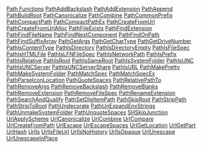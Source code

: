 <a href="https://msdn.microsoft.com/en-us/library/windows/desktop/bb773559(v=vs.85).aspx" id="bb762924_VS.85_en-us" title="Path Functions">Path Functions</a>
<a href="https://msdn.microsoft.com/en-us/library/windows/desktop/bb773561(v=vs.85).aspx" title="PathAddBackslash">PathAddBackslash</a>
<a href="https://msdn.microsoft.com/en-us/library/windows/desktop/bb773563(v=vs.85).aspx" title="PathAddExtension">PathAddExtension</a>
<a href="https://msdn.microsoft.com/en-us/library/windows/desktop/bb773565(v=vs.85).aspx" title="PathAppend">PathAppend</a>
<a href="https://msdn.microsoft.com/en-us/library/windows/desktop/bb773567(v=vs.85).aspx" title="PathBuildRoot">PathBuildRoot</a>
<a href="https://msdn.microsoft.com/en-us/library/windows/desktop/bb773569(v=vs.85).aspx" title="PathCanonicalize">PathCanonicalize</a>
<a href="https://msdn.microsoft.com/en-us/library/windows/desktop/bb773571(v=vs.85).aspx" title="PathCombine">PathCombine</a>
<a href="https://msdn.microsoft.com/en-us/library/windows/desktop/bb773574(v=vs.85).aspx" title="PathCommonPrefix">PathCommonPrefix</a>
<a href="https://msdn.microsoft.com/en-us/library/windows/desktop/bb773575(v=vs.85).aspx" title="PathCompactPath">PathCompactPath</a>
<a href="https://msdn.microsoft.com/en-us/library/windows/desktop/bb773578(v=vs.85).aspx" title="PathCompactPathEx">PathCompactPathEx</a>
<a href="https://msdn.microsoft.com/en-us/library/windows/desktop/bb773581(v=vs.85).aspx" title="PathCreateFromUrl">PathCreateFromUrl</a>
<a href="https://msdn.microsoft.com/en-us/library/windows/desktop/bb773583(v=vs.85).aspx" title="PathCreateFromUrlAlloc">PathCreateFromUrlAlloc</a>
<a href="https://msdn.microsoft.com/en-us/library/windows/desktop/bb773584(v=vs.85).aspx" title="PathFileExists">PathFileExists</a>
<a href="https://msdn.microsoft.com/en-us/library/windows/desktop/bb773587(v=vs.85).aspx" title="PathFindExtension">PathFindExtension</a>
<a href="https://msdn.microsoft.com/en-us/library/windows/desktop/bb773589(v=vs.85).aspx" title="PathFindFileName">PathFindFileName</a>
<a href="https://msdn.microsoft.com/en-us/library/windows/desktop/bb773591(v=vs.85).aspx" title="PathFindNextComponent">PathFindNextComponent</a>
<a href="https://msdn.microsoft.com/en-us/library/windows/desktop/bb773594(v=vs.85).aspx" title="PathFindOnPath">PathFindOnPath</a>
<a href="https://msdn.microsoft.com/en-us/library/windows/desktop/bb773598(v=vs.85).aspx" title="PathFindSuffixArray">PathFindSuffixArray</a>
<a href="https://msdn.microsoft.com/en-us/library/windows/desktop/bb773602(v=vs.85).aspx" title="PathGetArgs">PathGetArgs</a>
<a href="https://msdn.microsoft.com/en-us/library/windows/desktop/bb773608(v=vs.85).aspx" title="PathGetCharType">PathGetCharType</a>
<a href="https://msdn.microsoft.com/en-us/library/windows/desktop/bb773612(v=vs.85).aspx" title="PathGetDriveNumber">PathGetDriveNumber</a>
<a href="https://msdn.microsoft.com/en-us/library/windows/desktop/bb773617(v=vs.85).aspx" title="PathIsContentType">PathIsContentType</a>
<a href="https://msdn.microsoft.com/en-us/library/windows/desktop/bb773621(v=vs.85).aspx" title="PathIsDirectory">PathIsDirectory</a>
<a href="https://msdn.microsoft.com/en-us/library/windows/desktop/bb773623(v=vs.85).aspx" title="PathIsDirectoryEmpty">PathIsDirectoryEmpty</a>
<a href="https://msdn.microsoft.com/en-us/library/windows/desktop/bb773627(v=vs.85).aspx" title="PathIsFileSpec">PathIsFileSpec</a>
<a href="https://msdn.microsoft.com/en-us/library/windows/desktop/bb773631(v=vs.85).aspx" title="PathIsHTMLFile">PathIsHTMLFile</a>
<a href="https://msdn.microsoft.com/en-us/library/windows/desktop/bb773635(v=vs.85).aspx" title="PathIsLFNFileSpec">PathIsLFNFileSpec</a>
<a href="https://msdn.microsoft.com/en-us/library/windows/desktop/bb773640(v=vs.85).aspx" title="PathIsNetworkPath">PathIsNetworkPath</a>
<a href="https://msdn.microsoft.com/en-us/library/windows/desktop/bb773650(v=vs.85).aspx" title="PathIsPrefix">PathIsPrefix</a>
<a href="https://msdn.microsoft.com/en-us/library/windows/desktop/bb773660(v=vs.85).aspx" title="PathIsRelative">PathIsRelative</a>
<a href="https://msdn.microsoft.com/en-us/library/windows/desktop/bb773674(v=vs.85).aspx" title="PathIsRoot">PathIsRoot</a>
<a href="https://msdn.microsoft.com/en-us/library/windows/desktop/bb773687(v=vs.85).aspx" title="PathIsSameRoot">PathIsSameRoot</a>
<a href="https://msdn.microsoft.com/en-us/library/windows/desktop/bb773701(v=vs.85).aspx" title="PathIsSystemFolder">PathIsSystemFolder</a>
<a href="https://msdn.microsoft.com/en-us/library/windows/desktop/bb773712(v=vs.85).aspx" title="PathIsUNC">PathIsUNC</a>
<a href="https://msdn.microsoft.com/en-us/library/windows/desktop/bb773722(v=vs.85).aspx" title="PathIsUNCServer">PathIsUNCServer</a>
<a href="https://msdn.microsoft.com/en-us/library/windows/desktop/bb773723(v=vs.85).aspx" title="PathIsUNCServerShare">PathIsUNCServerShare</a>
<a href="https://msdn.microsoft.com/en-us/library/windows/desktop/bb773724(v=vs.85).aspx" title="PathIsURL">PathIsURL</a>
<a href="https://msdn.microsoft.com/en-us/library/windows/desktop/bb773725(v=vs.85).aspx" title="PathMakePretty">PathMakePretty</a>
<a href="https://msdn.microsoft.com/en-us/library/windows/desktop/bb773726(v=vs.85).aspx" title="PathMakeSystemFolder">PathMakeSystemFolder</a>
<a href="https://msdn.microsoft.com/en-us/library/windows/desktop/bb773727(v=vs.85).aspx" title="PathMatchSpec">PathMatchSpec</a>
<a href="https://msdn.microsoft.com/en-us/library/windows/desktop/bb773728(v=vs.85).aspx" title="PathMatchSpecEx">PathMatchSpecEx</a>
<a href="https://msdn.microsoft.com/en-us/library/windows/desktop/bb773737(v=vs.85).aspx" title="PathParseIconLocation">PathParseIconLocation</a>
<a href="https://msdn.microsoft.com/en-us/library/windows/desktop/bb773739(v=vs.85).aspx" title="PathQuoteSpaces">PathQuoteSpaces</a>
<a href="https://msdn.microsoft.com/en-us/library/windows/desktop/bb773740(v=vs.85).aspx" title="PathRelativePathTo">PathRelativePathTo</a>
<a href="https://msdn.microsoft.com/en-us/library/windows/desktop/bb773742(v=vs.85).aspx" title="PathRemoveArgs">PathRemoveArgs</a>
<a href="https://msdn.microsoft.com/en-us/library/windows/desktop/bb773743(v=vs.85).aspx" title="PathRemoveBackslash">PathRemoveBackslash</a>
<a href="https://msdn.microsoft.com/en-us/library/windows/desktop/bb773745(v=vs.85).aspx" title="PathRemoveBlanks">PathRemoveBlanks</a>
<a href="https://msdn.microsoft.com/en-us/library/windows/desktop/bb773746(v=vs.85).aspx" title="PathRemoveExtension">PathRemoveExtension</a>
<a href="https://msdn.microsoft.com/en-us/library/windows/desktop/bb773748(v=vs.85).aspx" title="PathRemoveFileSpec">PathRemoveFileSpec</a>
<a href="https://msdn.microsoft.com/en-us/library/windows/desktop/bb773749(v=vs.85).aspx" title="PathRenameExtension">PathRenameExtension</a>
<a href="https://msdn.microsoft.com/en-us/library/windows/desktop/bb773751(v=vs.85).aspx" title="PathSearchAndQualify">PathSearchAndQualify</a>
<a href="https://msdn.microsoft.com/en-us/library/windows/desktop/bb773752(v=vs.85).aspx" title="PathSetDlgItemPath">PathSetDlgItemPath</a>
<a href="https://msdn.microsoft.com/en-us/library/windows/desktop/bb773754(v=vs.85).aspx" title="PathSkipRoot">PathSkipRoot</a>
<a href="https://msdn.microsoft.com/en-us/library/windows/desktop/bb773756(v=vs.85).aspx" title="PathStripPath">PathStripPath</a>
<a href="https://msdn.microsoft.com/en-us/library/windows/desktop/bb773757(v=vs.85).aspx" title="PathStripToRoot">PathStripToRoot</a>
<a href="https://msdn.microsoft.com/en-us/library/windows/desktop/bb773759(v=vs.85).aspx" title="PathUndecorate">PathUndecorate</a>
<a href="https://msdn.microsoft.com/en-us/library/windows/desktop/bb773760(v=vs.85).aspx" title="PathUnExpandEnvStrings">PathUnExpandEnvStrings</a>
<a href="https://msdn.microsoft.com/en-us/library/windows/desktop/bb773762(v=vs.85).aspx" title="PathUnmakeSystemFolder">PathUnmakeSystemFolder</a>
<a href="https://msdn.microsoft.com/en-us/library/windows/desktop/bb773763(v=vs.85).aspx" title="PathUnquoteSpaces">PathUnquoteSpaces</a>
<a href="https://msdn.microsoft.com/en-us/library/windows/desktop/dd378431(v=vs.85).aspx" title="SHSkipJunction">SHSkipJunction</a>
<a href="https://msdn.microsoft.com/en-us/library/windows/desktop/bb773766(v=vs.85).aspx" title="UrlApplyScheme">UrlApplyScheme</a>
<a href="https://msdn.microsoft.com/en-us/library/windows/desktop/bb773768(v=vs.85).aspx" title="UrlCanonicalize">UrlCanonicalize</a>
<a href="https://msdn.microsoft.com/en-us/library/windows/desktop/bb773770(v=vs.85).aspx" title="UrlCombine">UrlCombine</a>
<a href="https://msdn.microsoft.com/en-us/library/windows/desktop/bb773771(v=vs.85).aspx" title="UrlCompare">UrlCompare</a>
<a href="https://msdn.microsoft.com/en-us/library/windows/desktop/bb773773(v=vs.85).aspx" title="UrlCreateFromPath">UrlCreateFromPath</a>
<a href="https://msdn.microsoft.com/en-us/library/windows/desktop/bb773774(v=vs.85).aspx" title="UrlEscape">UrlEscape</a>
<a href="https://msdn.microsoft.com/en-us/library/windows/desktop/bb773776(v=vs.85).aspx" title="UrlEscapeSpaces">UrlEscapeSpaces</a>
<a href="https://msdn.microsoft.com/en-us/library/windows/desktop/bb773780(v=vs.85).aspx" title="UrlGetLocation">UrlGetLocation</a>
<a href="https://msdn.microsoft.com/en-us/library/windows/desktop/bb773781(v=vs.85).aspx" title="UrlGetPart">UrlGetPart</a>
<a href="https://msdn.microsoft.com/en-us/library/windows/desktop/bb773783(v=vs.85).aspx" title="UrlHash">UrlHash</a>
<a href="https://msdn.microsoft.com/en-us/library/windows/desktop/bb773784(v=vs.85).aspx" title="UrlIs">UrlIs</a>
<a href="https://msdn.microsoft.com/en-us/library/windows/desktop/bb773786(v=vs.85).aspx" title="UrlIsFileUrl">UrlIsFileUrl</a>
<a href="https://msdn.microsoft.com/en-us/library/windows/desktop/bb773788(v=vs.85).aspx" title="UrlIsNoHistory">UrlIsNoHistory</a>
<a href="https://msdn.microsoft.com/en-us/library/windows/desktop/bb773789(v=vs.85).aspx" title="UrlIsOpaque">UrlIsOpaque</a>
<a href="https://msdn.microsoft.com/en-us/library/windows/desktop/bb773791(v=vs.85).aspx" title="UrlUnescape">UrlUnescape</a>
<a href="https://msdn.microsoft.com/en-us/library/windows/desktop/bb773792(v=vs.85).aspx" title="UrlUnescapeInPlace">UrlUnescapeInPlace</a>
